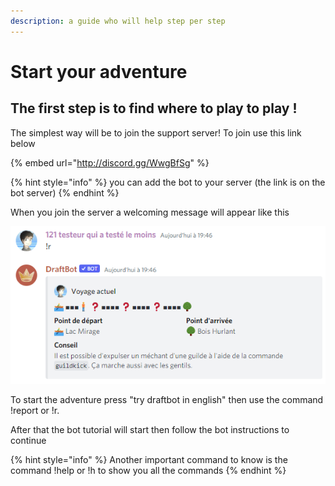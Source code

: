 ```yaml
---
description: a guide who will help step per step
---
```


# Start your adventure

## The first step is to find where to play to play !

The simplest way will be to join the support server! To join use this link below

{% embed url="http://discord.gg/WwgBfSg" %}

{% hint style="info" %}
you can add the bot to your server (the link is on the bot server)
{% endhint %}

When you join the server a welcoming message will appear like this

![](<../.gitbook/assets/image (11).png>)

To start the adventure press "try draftbot in english" then use the command !report or !r.

After that the bot tutorial will start then follow the bot instructions to continue

{% hint style="info" %}
Another important command to know is the command !help or !h to show you all the commands
{% endhint %}
